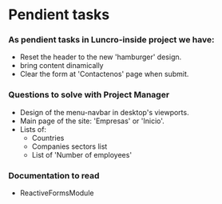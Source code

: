 # Pendient tasks

### As pendient tasks in Luncro-inside project we have:

- Reset the header to the new 'hamburger' design.
- bring content dinamically
- Clear the form at 'Contactenos' page when submit.

### Questions to solve with Project Manager

- Design of the menu-navbar in desktop's viewports.
- Main page of the site: 'Empresas' or 'Inicio'.
- Lists of:
  - Countries
  - Companies sectors list
  - List of 'Number of employees'

### Documentation to read

- ReactiveFormsModule
